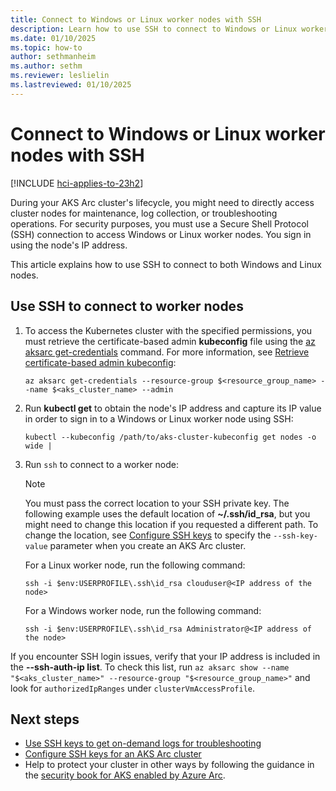 ```yaml
---
title: Connect to Windows or Linux worker nodes with SSH
description: Learn how to use SSH to connect to Windows or Linux worker nodes in an AKS Arc cluster.
ms.date: 01/10/2025
ms.topic: how-to
author: sethmanheim
ms.author: sethm
ms.reviewer: leslielin
ms.lastreviewed: 01/10/2025
---
```


# Connect to Windows or Linux worker nodes with SSH

[!INCLUDE [hci-applies-to-23h2](includes/hci-applies-to-23h2.md)]

During your AKS Arc cluster's lifecycle, you might need to directly access cluster nodes for maintenance, log collection, or troubleshooting operations. For security purposes, you must use a Secure Shell Protocol (SSH) connection to access Windows or Linux worker nodes. You sign in using the node's IP address.

This article explains how to use SSH to connect to both Windows and Linux nodes.

## Use SSH to connect to worker nodes

1. To access the Kubernetes cluster with the specified permissions, you must retrieve the certificate-based admin **kubeconfig** file using the [az aksarc get-credentials](/cli/azure/aksarc#az-aksarc-get-credentials) command. For more information, see [Retrieve certificate-based admin kubeconfig](retrieve-admin-kubeconfig.md):

   ```azurecli
   az aksarc get-credentials --resource-group $<resource_group_name> --name $<aks_cluster_name> --admin
   ```

1. Run **kubectl get** to obtain the node's IP address and capture its IP value in order to sign in to a Windows or Linux worker node using SSH:

   ```azurecli
   kubectl --kubeconfig /path/to/aks-cluster-kubeconfig get nodes -o wide |
   ```

1. Run `ssh` to connect to a worker node:

   > [!NOTE]
   > You must pass the correct location to your SSH private key. The following example uses the default location of **~/.ssh/id_rsa**, but you might need to change this location if you requested a different path. To change the location, see [Configure SSH keys](configure-ssh-keys.md) to specify the `--ssh-key-value` parameter when you create an AKS Arc cluster.

   For a Linux worker node, run the following command:

   ```azurecli
   ssh -i $env:USERPROFILE\.ssh\id_rsa clouduser@<IP address of the node>
   ```
   
   For a Windows worker node, run the following command:
   
   ```azurecli
   ssh -i $env:USERPROFILE\.ssh\id_rsa Administrator@<IP address of the node>
   ```

If you encounter SSH login issues, verify that your IP address is included in the **--ssh-auth-ip list**. To check this list, run `az aksarc show --name "$<aks_cluster_name>" --resource-group "$<resource_group_name>"` and look for `authorizedIpRanges` under `clusterVmAccessProfile`.

## Next steps

- [Use SSH keys to get on-demand logs for troubleshooting](get-on-demand-logs.md)
- [Configure SSH keys for an AKS Arc cluster](configure-ssh-keys.md)
- Help to protect your cluster in other ways by following the guidance in the [security book for AKS enabled by Azure Arc](/azure/azure-arc/kubernetes/conceptual-security-book?toc=/azure/aks/aksarc/toc.json&bc=/azure/aks/aksarc/breadcrumb/toc.json).